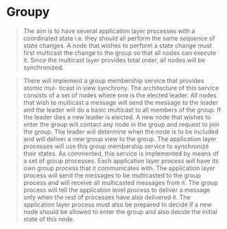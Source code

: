 # Groupy #
>The aim is to have several application layer
processes with a coordinated state i.e. they should all perform the same
sequence of state changes. A node that wishes to perform a state change
must first multicast the change to the group so that all nodes can execute it.
Since the multicast layer provides total order, all nodes will be synchronized.

>There will implement a group membership service that provides atomic mul-
ticast in view synchrony. The architecture of this service consists of a set
of nodes where one is the elected leader. All nodes that wish to multicast a
message will send the message to the leader and the leader will do a basic
multicast to all members of the group. If the leader dies a new leader is
elected.
>A new node that wishes to enter the group will contact any node in the
group and request to join the group. The leader will determine when the
node is to be included and will deliver a new group view to the group.
The application layer processes will use this group membership service
to synchronize their states. As commented, this service is implemented by
means of a set of group processes. Each application layer process will have
its own group process that it communicates with. The application layer
process will send the messages to be multicasted to the group process and
will receive all multicasted messages from it. The group process will tell the
application level process to deliver a message only when the rest of processes
have also delivered it. The application layer process must also be prepared
to decide if a new node should be allowed to enter the group and also decide
the initial state of this node.

